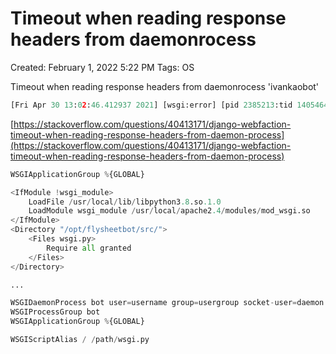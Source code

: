 # Timeout when reading response headers from daemonrocess

Created: February 1, 2022 5:22 PM
Tags: OS

Timeout when reading response headers from daemonrocess 'ivankaobot'

```python
[Fri Apr 30 13:02:46.412937 2021] [wsgi:error] [pid 2385213:tid 14054647128243 [client 101.10.63.75:64895] Timeout when reading response headers from daemonrocess 'ivankaobot': /path/wsgi.py, referer: https://example.com/dialogflow/
```

[https://stackoverflow.com/questions/40413171/django-webfaction-timeout-when-reading-response-headers-from-daemon-process](https://stackoverflow.com/questions/40413171/django-webfaction-timeout-when-reading-response-headers-from-daemon-process)

```python
WSGIApplicationGroup %{GLOBAL}
```

```python
<IfModule !wsgi_module>
    LoadFile /usr/local/lib/libpython3.8.so.1.0
    LoadModule wsgi_module /usr/local/apache2.4/modules/mod_wsgi.so
</IfModule>
<Directory "/opt/flysheetbot/src/">
    <Files wsgi.py>
        Require all granted
    </Files>
</Directory>

...

WSGIDaemonProcess bot user=username group=usergroup socket-user=daemon
WSGIProcessGroup bot
WSGIApplicationGroup %{GLOBAL}

WSGIScriptAlias / /path/wsgi.py
```